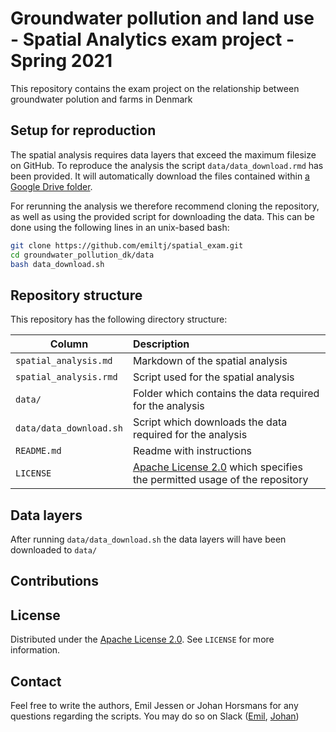 # Groundwater pollution and land use - Spatial Analytics exam project - Spring 2021
This repository contains the exam project on the relationship between groundwater polution and farms in Denmark

## Setup for reproduction
The spatial analysis requires data layers that exceed the maximum filesize on GitHub. To reproduce the analysis the script ```data/data_download.rmd``` has been provided. It will automatically download the files contained within [a Google Drive folder](https://drive.google.com/drive/folders/1ZbnRr2CnVcMm0M2-v3AN7aOMlW5HMXfT?usp=sharing). 

For rerunning the analysis we therefore recommend cloning the repository, as well as using the provided script for downloading the data.
This can be done using the following lines in an unix-based bash:

```bash
git clone https://github.com/emiltj/spatial_exam.git
cd groundwater_pollution_dk/data
bash data_download.sh
```

## Repository structure
This repository has the following directory structure:

| Column | Description|
|--------|:-----------|
```spatial_analysis.md```| Markdown of the spatial analysis
```spatial_analysis.rmd```| Script used for the spatial analysis
```data/``` | Folder which contains the data required for the analysis
```data/data_download.sh``` | Script which downloads the data required for the analysis
```README.md``` | Readme with instructions
```LICENSE``` | [Apache License 2.0](https://www.apache.org/licenses/LICENSE-2.0) which specifies the permitted usage of the repository

## Data layers
After running ```data/data_download.sh``` the data layers will have been downloaded to ```data/```

## Contributions

## License
Distributed under the [Apache License 2.0](https://www.apache.org/licenses/LICENSE-2.0). See ```LICENSE``` for more information.


## Contact

Feel free to write the authors, Emil Jessen or Johan Horsmans for any questions regarding the scripts.
You may do so on Slack ([Emil](https://app.slack.com/client/T01908QBS9X/D01A1LFRDE0), [Johan](google.dk))
